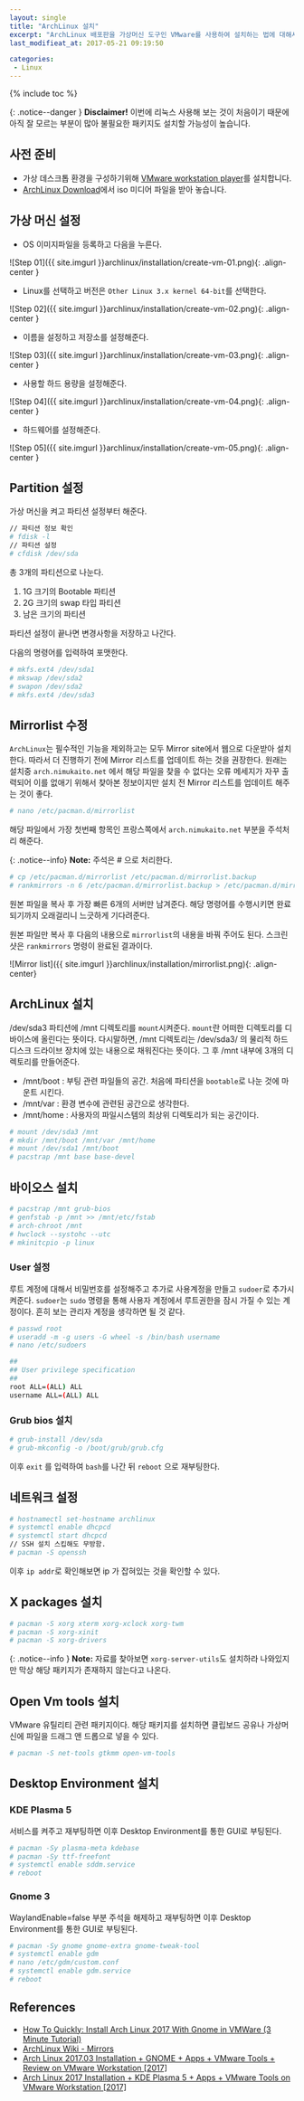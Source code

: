 ```yaml
---
layout: single
title: "ArchLinux 설치"
excerpt: "ArchLinux 배포판을 가상머신 도구인 VMware를 사용하여 설치하는 법에 대해서 알아봅니다."
last_modifieat_at: 2017-05-21 09:19:50

categories:
 - Linux
---
```


{% include toc %}

{: .notice--danger }
**Disclaimer!** 이번에 리눅스 사용해 보는 것이 처음이기 때문에 아직 잘 모르는 부분이 많아 불필요한 패키지도 설치할 가능성이 높습니다.

## 사전 준비

-	가상 데스크톱 환경을 구성하기위해 [VMware workstation player](http://www.vmware.com/products/player/playerpro-evaluation.html)를 설치합니다.
-	[ArchLinux Download](https://www.archlinux.org/download/)에서 iso 미디어 파일을 받아 놓습니다.

## 가상 머신 설정

-	OS 이미지파일을 등록하고 다음을 누른다.

![Step 01]({{ site.imgurl }}archlinux/installation/create-vm-01.png){: .align-center }

-	Linux를 선택하고 버전은 `Other Linux 3.x kernel 64-bit`를 선택한다.

![Step 02]({{ site.imgurl }}archlinux/installation/create-vm-02.png){: .align-center }

-	이름을 설정하고 저장소를 설정해준다.

![Step 03]({{ site.imgurl }}archlinux/installation/create-vm-03.png){: .align-center }

-	사용할 하드 용량을 설정해준다.

![Step 04]({{ site.imgurl }}archlinux/installation/create-vm-04.png){: .align-center }

-	하드웨어를 설정해준다.

![Step 05]({{ site.imgurl }}archlinux/installation/create-vm-05.png){: .align-center }

## Partition 설정

가상 머신을 켜고 파티션 설정부터 해준다.

```bash
// 파티션 정보 확인
# fdisk -l
// 파티션 설정
# cfdisk /dev/sda
```

총 3개의 파티션으로 나눈다.

1.	1G 크기의 Bootable 파티션
2.	2G 크기의 swap 타입 파티션
3.	남은 크기의 파티션

파티션 설정이 끝나면 변경사항을 저장하고 나간다.

다음의 명령어를 입력하여 포맷한다.

```bash
# mkfs.ext4 /dev/sda1
# mkswap /dev/sda2
# swapon /dev/sda2
# mkfs.ext4 /dev/sda3
```

## Mirrorlist 수정

`ArchLinux`는 필수적인 기능을 제외하고는 모두 Mirror site에서 웹으로 다운받아 설치한다. 따라서 더 진행하기 전에 Mirror 리스트를 업데이트 하는 것을 권장한다. 원래는 설치중 `arch.nimukaito.net` 에서 해당 파일을 찾을 수 없다는 오류 메세지가 자꾸 출력되어 이를 없애기 위해서 찾아본 정보이지만 설치 전 Mirror 리스트를 업데이트 해주는 것이 좋다.

```bash
# nano /etc/pacman.d/mirrorlist
```

해당 파일에서 가장 첫번째 항목인 프랑스쪽에서 `arch.nimukaito.net` 부분을 주석처리 해준다.

{: .notice--info}
**Note:** 주석은 # 으로 처리한다.

```bash
# cp /etc/pacman.d/mirrorlist /etc/pacman.d/mirrorlist.backup
# rankmirrors -n 6 /etc/pacman.d/mirrorlist.backup > /etc/pacman.d/mirrorlist
```

원본 파일을 복사 후 가장 빠른 6개의 서버만 남겨준다. 해당 명령어를 수행시키면 완료되기까지 오래걸리니 느긋하게 기다려준다.

원본 파일만 복사 후 다음의 내용으로 `mirrorlist`의 내용을 바꿔 주어도 된다. 스크린샷은 `rankmirrors` 명령이 완료된 결과이다.

![Mirror list]({{ site.imgurl }}archlinux/installation/mirrorlist.png){: .align-center}

## ArchLinux 설치

/dev/sda3 파티션에 /mnt 디렉토리를 `mount`시켜준다. `mount`란 어떠한 디렉토리를 디바이스에 올린다는 뜻이다. 다시말하면, /mnt 디렉토리는 /dev/sda3/ 의 물리적 하드디스크 드라이브 장치에 있는 내용으로 채워진다는 뜻이다. 그 후 /mnt 내부에 3개의 디렉토리를 만들어준다.

-	/mnt/boot : 부팅 관련 파일들의 공간. 처음에 파티션을 `bootable`로 나눈 것에 마운트 시킨다.
-	/mnt/var  : 환경 변수에 관련된 공간으로 생각한다.
-	/mnt/home : 사용자의 파일시스템의 최상위 디렉토리가 되는 공간이다.

```bash
# mount /dev/sda3 /mnt
# mkdir /mnt/boot /mnt/var /mnt/home
# mount /dev/sda1 /mnt/boot
# pacstrap /mnt base base-devel
```

## 바이오스 설치

```bash
# pacstrap /mnt grub-bios
# genfstab -p /mnt >> /mnt/etc/fstab
# arch-chroot /mnt
# hwclock --systohc --utc
# mkinitcpio -p linux
```

### User 설정

루트 계정에 대해서 비밀번호를 설정해주고 추가로 사용계정을 만들고 `sudoer`로 추가시켜준다. `sudoer`는 `sudo` 명령을 통해 사용자 계정에서 루트권한을 잠시 가질 수 있는 계정이다. 흔히 보는 관리자 계정을 생각하면 될 것 같다.

```bash
# passwd root
# useradd -m -g users -G wheel -s /bin/bash username
# nano /etc/sudoers

##
## User privilege specification
##
root ALL=(ALL) ALL
username ALL=(ALL) ALL
```

### Grub bios 설치

```bash
# grub-install /dev/sda
# grub-mkconfig -o /boot/grub/grub.cfg
```

이후 `exit` 를 입력하여 `bash`를 나간 뒤 `reboot` 으로 재부팅한다.

## 네트워크 설정

```bash
# hostnamectl set-hostname archlinux
# systemctl enable dhcpcd
# systemctl start dhcpcd
// SSH 설치 스킵해도 무방함.
# pacman -S openssh
```

이후 `ip addr`로 확인해보면 ip 가 잡혀있는 것을 확인할 수 있다.

## X packages 설치

```bash
# pacman -S xorg xterm xorg-xclock xorg-twm 
# pacman -S xorg-xinit 
# pacman -S xorg-drivers
```

{: .notice--info }
**Note:** 자료를 찾아보면 `xorg-server-utils`도 설치하라 나와있지만 막상 해당 패키지가 존재하지 않는다고 나온다.

## Open Vm tools 설치

VMware 유틸리티 관련 패키지이다. 해당 패키지를 설치하면 클립보드 공유나 가상머신에 파일을 드래그 앤 드롭으로 넣을 수 있다.

```bash
# pacman -S net-tools gtkmm open-vm-tools
```

## Desktop Environment 설치

### KDE Plasma 5

서비스를 켜주고 재부팅하면 이후 Desktop Environment를 통한 GUI로 부팅된다.

```bash
# pacman -Sy plasma-meta kdebase
# pacman -Sy ttf-freefont
# systemctl enable sddm.service
# reboot
```

### Gnome 3

WaylandEnable=false 부분 주석을 해제하고 재부팅하면 이후 Desktop Environment를 통한 GUI로 부팅된다.

```bash
# pacman -Sy gnome gnome-extra gnome-tweak-tool
# systemctl enable gdm
# nano /etc/gdm/custom.conf
# systemctl enable gdm.service
# reboot
```

## References

-	[How To Quickly: Install Arch Linux 2017 With Gnome in VMWare (3 Minute Tutorial)](https://www.youtube.com/watch?v=m28veKzJcQ4)
-	[ArchLinux Wiki - Mirrors](https://wiki.archlinux.org/index.php/Mirrors#List_by_speed)
-	[Arch Linux 2017.03 Installation + GNOME + Apps + VMware Tools + Review on VMware Workstation [2017]](https://www.youtube.com/watch?v=Nojq2Ihy_3s&t=172s)
-	[Arch Linux 2017 Installation + KDE Plasma 5 + Apps + VMware Tools on VMware Workstation [2017]](https://www.youtube.com/watch?v=L-fNv9QqFfA)